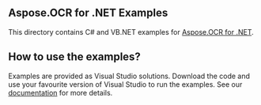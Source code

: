 ## Aspose.OCR for .NET Examples

This directory contains C# and VB.NET examples for [Aspose.OCR for .NET](http://www.aspose.com/products/ocr/net).

## How to use the examples?

Examples are provided as Visual Studio solutions. Download the code and use your favourite version of Visual Studio to run the examples.
See our [documentation](https://docs.aspose.com/display/ocrnet/How+to+Run+the+Examples) for more details.
